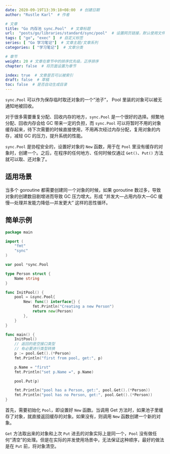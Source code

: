 ```yaml
---
date: 2020-09-19T13:39:18+08:00  # 创建日期
author: "Rustle Karl"  # 作者

# 文章
title: "Go 内存池 sync.Pool"  # 文章标题
url:  "posts/go/libraries/standard/sync/pool"  # 设置网页链接，默认使用文件名
tags: [ "go", "exec" ]  # 自定义标签
series: [ "Go 学习笔记"]  # 文章主题/文章系列
categories: [ "学习笔记"]  # 文章分类

# 章节
weight: 20 # 文章在章节中的排序优先级，正序排序
chapter: false  # 将页面设置为章节

index: true  # 文章是否可以被索引
draft: false  # 草稿
toc: false  # 是否自动生成目录
---
```


`sync.Pool` 可以作为保存临时取还对象的一个“池子”， Pool 里装的对象可以被无通知地被回收。

对于很多需要重复分配、回收内存的地方，`sync.Pool` 是一个很好的选择。频繁地分配、回收内存会给 GC 带来一定的负担，而 `sync.Pool` 可以将暂时不用的对象缓存起来，待下次需要的时候直接使用，不用再次经过内存分配，复用对象的内存，减轻 GC 的压力，提升系统的性能。

`sync.Pool` 是协程安全的，设置好对象的 `New` 函数，用于在 `Pool` 里没有缓存的对象时，创建一个。之后，在程序的任何地方、任何时候仅通过 `Get()`、`Put()` 方法就可以取、还对象了。

## 适用场景

当多个 goroutine 都需要创建同一个对象的时候，如果 goroutine 数过多，导致对象的创建数目剧增进而导致 GC 压力增大。形成 “并发大—占用内存大—GC 缓慢—处理并发能力降低—并发更大” 这样的恶性循环。

## 简单示例

```go
package main

import (
	"fmt"
	"sync"
)

var pool *sync.Pool

type Person struct {
	Name string
}

func InitPool() {
	pool = &sync.Pool{
		New: func() interface{} {
			fmt.Println("Creating a new Person")
			return new(Person)
		},
	}
}

func main() {
    InitPool()
    // 返回的是空接口类型
    // 有必要进行类型转换
	p := pool.Get().(*Person)
	fmt.Println("first from pool, get:", p)

	p.Name = "first"
	fmt.Println("set p.Name =", p.Name)

	pool.Put(p)

	fmt.Println("pool has a Person, get:", pool.Get().(*Person))
	fmt.Println("pool has no Person, get:", pool.Get().(*Person))
}
```

首先，需要初始化 `Pool`，即设置好 `New` 函数。当调用 Get 方法时，如果池子里缓存了对象，就直接返回缓存的对象。如果没有，则调用 `New` 函数创建一个新的对象。

`Get` 方法取出来的对象和上次 `Put` 进去的对象实际上是同一个，`Pool` 没有做任何“清空”的处理。但是在实际的并发使用场景中，无法保证这种顺序，最好的做法是在 `Put` 前，将对象清空。
